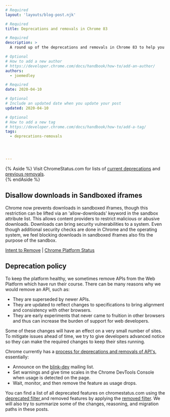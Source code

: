 ```yaml
---
# Required
layout: 'layouts/blog-post.njk'

# Required
title: Deprecations and removals in Chrome 83

# Required
description: >
  A round up of the deprecations and removals in Chrome 83 to help you plan.

# Optional
# How to add a new author
# https://developer.chrome.com/docs/handbook/how-to/add-an-author/
authors:
  - joemedley

# Required
date: 2020-04-10 

# Optional
# Include an updated date when you update your post
updated: 2020-04-10 

# Optional
# How to add a new tag
# https://developer.chrome.com/docs/handbook/how-to/add-a-tag/
tags:
  - deprecations-removals




---
```


{% Aside %}
Visit ChromeStatus.com for lists of 
<a href="https://www.chromestatus.com/features#browsers.chrome.status%3A%22Deprecated%22">current deprecations</a>
and <a href="https://www.chromestatus.com/features#browsers.chrome.status:%22Removed%22">previous removals</a>.  
{% endAside %}

## Disallow downloads in Sandboxed iframes

Chrome now prevents downloads in sandboxed iframes, though this restriction can
be lifted via an 'allow-downloads' keyword in the sandbox attribute list. This
allows content providers to restrict malicious or abusive downloads. Downloads
can bring security vulnerabilities to a system. Even though additional security
checks are done in Chrome and the operating system, we feel blocking downloads
in sandboxed iframes also fits the purpose of the sandbox.

[Intent to Remove](https://groups.google.com/a/chromium.org/g/blink-dev/c/JdAQ6HNoZvk/m/WQZfXIMADgAJ) &#124;
[Chrome Platform Status](https://www.chromestatus.com/feature/5706745674465280)


## Deprecation policy


To keep the platform healthy, we sometimes remove APIs from the Web Platform which have run their course. There can be many reasons why we would remove an
API, such as:

- They are superseded by newer APIs.
- They are updated to reflect changes to specifications to bring alignment and consistency with other browsers.
- They are early experiments that never came to fruition in other browsers and thus can increase the burden of support for web developers.


Some of these changes will have an effect on a very small number of sites. To mitigate issues ahead of time, we try to give developers advanced notice so they can make the required changes to keep their sites running.

Chrome currently has a <a href="http://www.chromium.org/blink#TOC-Launch-Process:-Deprecation"> process for deprecations and removals of API's</a>, essentially:


- Announce on the <a href="https://groups.google.com/a/chromium.org/forum/#!forum/blink-dev">blink-dev</a> mailing list.
- Set warnings and give time scales in the Chrome DevTools Console when usage is detected on the page.
- Wait, monitor, and then remove the feature as usage drops.
 


You can find a list of all deprecated features on chromestatus.com using the <a href="https://www.chromestatus.com/features#deprecated"> deprecated filter </a> and removed features by applying the <a href="https://www.chromestatus.com/features#removed">removed filter</a>. We will also try to summarize some of the changes, reasoning, and migration paths in these posts.
